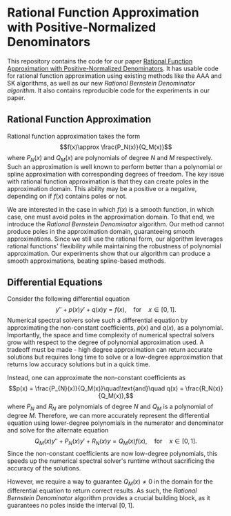 # Rational Function Approximation with Positive-Normalized Denominators
This repository contains the code for our paper 
[Rational Function Approximation with Positive-Normalized Denominators](https://arxiv.org/abs/2310.12053).
It has usable code for rational function approximation using existing methods
like the AAA and SK algorithms, as well as our new
<I>Rational Bernstein Denominator algorithm</I>. It also contains
reproducible code for the experiments in our paper.

## Rational Function Approximation
Rational function approximation takes the form
$$f(x)\approx \frac{P_N(x)}{Q_M(x)}$$
where $P_N(x)$ and $Q_M(x)$ are polynomials of degree $N$ and $M$
respectively. Such an approximation is well known to perform
better than a polynomial or spline approximation with corresponding
degrees of freedom. The key issue with rational function approximation
is that they can create poles in the approximation domain. This
ability may be a positive or a negative, depending on if $f(x)$ contains
poles or not.

We are interested in the case in which $f(x)$ is a smooth function,
in which case, one must avoid poles in the approximation domain.
To that end, we introduce the <I>Rational Bernstein Denominator</I> algorithm.
Our method cannot produce poles in the approximation domain, 
guaranteeing smooth approximations. Since we still use the 
rational form, our algorithm leverages rational functions' flexibility while maintaining the robustness of polynomial approximation.
Our experiments show that our algorithm can produce a smooth
approximations, beating spline-based methods.

## Differential Equations
Consider the following differential equation
$$y'' + p(x)y' + q(x)y = f(x),\quad\text{for}\quad x\in[0,1].$$
Numerical spectral solvers solve such a differential equation by 
approximating the non-constant coefficients, $p(x)$ and $q(x)$,
as a polynomial. Importantly, the space and time complexity
of numerical spectral solvers grow with respect to the degree
of polynomial approximation used. A tradeoff must be made - high
degree approximation can return accurate solutions but requires
long time to solve or a low-degree approximation that returns
low accuracy solutions but in a quick time.

Instead, one can approximate the non-constant coefficients as
$$p(x) = \frac{P_{N}(x)}{Q_M(x)}\quad\text{and}\quad q(x) = \frac{R_N(x)}{Q_M(x)},$$
where $P_N$ and $R_N$ are polynomials of degree $N$ and
$Q_M$ is a polynomial of degree $M$. Therefore, we can more accurately represent the differential equation using lower-degree polynomials in the numerator and denominator and solve for the alternate equation
$$Q_M(x)y'' + P_N(x)y' + R_N(x)y = Q_M(x)f(x),\quad\text{for}\quad x\in[0,1].$$
Since the non-constant coefficients are now low-degree polynomials, this speeds up the numerical spectral solver's runtime without sacrificing the accuracy of the solutions.

However, we require a way to guarantee $Q_M(x) \neq 0$ in the domain for the differential equation to return correct results. As such, the <I>Rational Bernstein Denominator</I> algorithm provides a crucial building block, as it guarantees no poles inside the interval $[0, 1]$. 